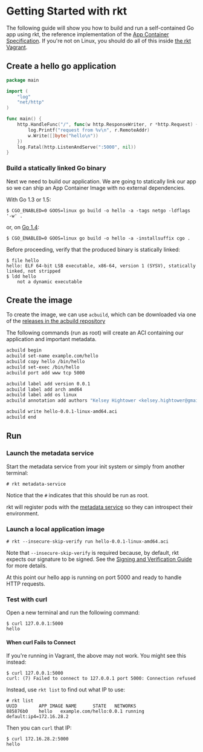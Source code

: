 # Getting Started with rkt

The following guide will show you how to build and run a self-contained Go app using
rkt, the reference implementation of the [App Container Specification](https://github.com/appc/spec).
If you're not on Linux, you should do all of this inside [the rkt Vagrant](https://github.com/coreos/rkt#trying-out-rkt-using-vagrant).

## Create a hello go application

```go
package main

import (
	"log"
	"net/http"
)

func main() {
	http.HandleFunc("/", func(w http.ResponseWriter, r *http.Request) {
		log.Printf("request from %v\n", r.RemoteAddr)
		w.Write([]byte("hello\n"))
	})
	log.Fatal(http.ListenAndServe(":5000", nil))
}
```

### Build a statically linked Go binary

Next we need to build our application. We are going to statically link our app
so we can ship an App Container Image with no external dependencies.

With Go 1.3 or 1.5:

```
$ CGO_ENABLED=0 GOOS=linux go build -o hello -a -tags netgo -ldflags '-w' .
```

or, on [Go 1.4](https://github.com/golang/go/issues/9344#issuecomment-69944514):

```
$ CGO_ENABLED=0 GOOS=linux go build -o hello -a -installsuffix cgo .
```

Before proceeding, verify that the produced binary is statically linked:

```
$ file hello
hello: ELF 64-bit LSB executable, x86-64, version 1 (SYSV), statically linked, not stripped
$ ldd hello
	not a dynamic executable
```

## Create the image

To create the image, we can use `acbuild`, which can be downloaded via one of
the [releases in the acbuild
repository](https://github.com/appc/acbuild/releases)

The following commands (run as root) will create an ACI containing our
application and important metadata.

```bash
acbuild begin
acbuild set-name example.com/hello
acbuild copy hello /bin/hello
acbuild set-exec /bin/hello
acbuild port add www tcp 5000

acbuild label add version 0.0.1
acbuild label add arch amd64
acbuild label add os linux
acbuild annotation add authors "Kelsey Hightower <kelsey.hightower@gmail.com>"

acbuild write hello-0.0.1-linux-amd64.aci
acbuild end
```

## Run

### Launch the metadata service

Start the metadata service from your init system or simply from another terminal:

```
# rkt metadata-service
```
Notice that the `#` indicates that this should be run as root.

rkt will register pods with the [metadata service](https://github.com/coreos/rkt/blob/master/Documentation/subcommands/metadata-service.md) so they can introspect their environment.

### Launch a local application image

```
# rkt --insecure-skip-verify run hello-0.0.1-linux-amd64.aci
```

Note that `--insecure-skip-verify` is required because, by default, rkt expects our signature to be signed. See the [Signing and Verification Guide](https://github.com/coreos/rkt/blob/master/Documentation/signing-and-verification-guide.md) for more details.

At this point our hello app is running on port 5000 and ready to handle HTTP
requests.

### Test with curl

Open a new terminal and run the following command:

```
$ curl 127.0.0.1:5000
hello
```

#### When curl Fails to Connect

If you're running in Vagrant, the above may not work. You might see this instead:

```
$ curl 127.0.0.1:5000
curl: (7) Failed to connect to 127.0.0.1 port 5000: Connection refused
```

Instead, use `rkt list` to find out what IP to use:

```
# rkt list
UUID		APP	IMAGE NAME		STATE	NETWORKS
885876b0	hello	example.com/hello:0.0.1	running	default:ip4=172.16.28.2
```

Then you can `curl` that IP:
```
$ curl 172.16.28.2:5000
hello
```
